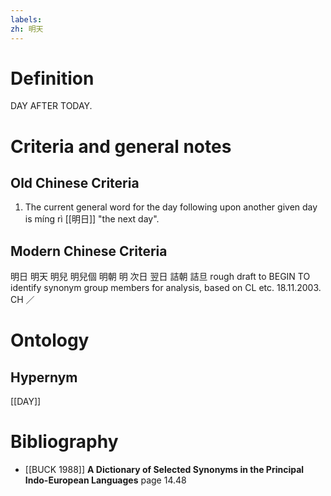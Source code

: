 ```yaml
---
labels: 
zh: 明天
---
```


# Definition
DAY AFTER TODAY.
# Criteria and general notes
## Old Chinese Criteria
1. The current general word for the day following upon another given day is míng rì [[明日]] "the next day".
## Modern Chinese Criteria
明日
明天
明兒
明兒個
明朝
明
次日
翌日
詰朝
詰旦
rough draft to BEGIN TO identify synonym group members for analysis, based on CL etc. 18.11.2003. CH ／
# Ontology

## Hypernym
[[DAY]]
# Bibliography
- [[BUCK 1988]]
**A Dictionary of Selected Synonyms in the Principal Indo-European Languages** page 14.48
